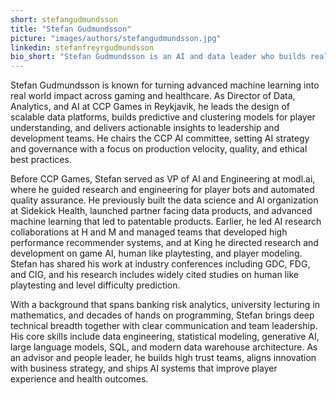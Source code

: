 ```yaml
---
short: stefangudmundsson
title: "Stefan Gudmundsson"
picture: "images/authors/stefangudmundsson.jpg"
linkedin: stefanfreyrgudmundsson
bio_short: "Stefan Gudmundsson is an AI and data leader who builds real time data platforms and production AI for games and healthtech. He is Director of Data, Analytics, and AI at CCP Games and chairs the company AI committee, delivering player insights, personalization, and responsible AI governance. Previously he led AI and engineering at modl.ai, founded the data science function at Sidekick Health, and drove recommender systems research at H and M after leading AI teams at King. His expertise spans game AI, generative AI, large language models, predictive modeling, A B testing, and data warehouse architecture."
---
```


Stefan Gudmundsson is known for turning advanced machine learning into real world impact across gaming and healthcare. As Director of Data, Analytics, and AI at CCP Games in Reykjavik, he leads the design of scalable data platforms, builds predictive and clustering models for player understanding, and delivers actionable insights to leadership and development teams. He chairs the CCP AI committee, setting AI strategy and governance with a focus on production velocity, quality, and ethical best practices.

Before CCP Games, Stefan served as VP of AI and Engineering at modl.ai, where he guided research and engineering for player bots and automated quality assurance. He previously built the data science and AI organization at Sidekick Health, launched partner facing data products, and advanced machine learning that led to patentable products. Earlier, he led AI research collaborations at H and M and managed teams that developed high performance recommender systems, and at King he directed research and development on game AI, human like playtesting, and player modeling. Stefan has shared his work at industry conferences including GDC, FDG, and CIG, and his research includes widely cited studies on human like playtesting and level difficulty prediction.

With a background that spans banking risk analytics, university lecturing in mathematics, and decades of hands on programming, Stefan brings deep technical breadth together with clear communication and team leadership. His core skills include data engineering, statistical modeling, generative AI, large language models, SQL, and modern data warehouse architecture. As an advisor and people leader, he builds high trust teams, aligns innovation with business strategy, and ships AI systems that improve player experience and health outcomes.